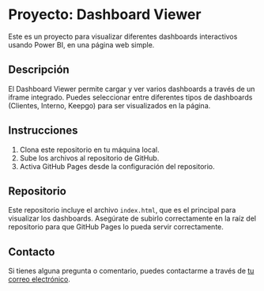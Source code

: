 # Proyecto: Dashboard Viewer

Este es un proyecto para visualizar diferentes dashboards interactivos usando Power BI, en una página web simple.

## Descripción

El Dashboard Viewer permite cargar y ver varios dashboards a través de un iframe integrado. Puedes seleccionar entre diferentes tipos de dashboards (Clientes, Interno, Keepgo) para ser visualizados en la página.

## Instrucciones

1. Clona este repositorio en tu máquina local.
2. Sube los archivos al repositorio de GitHub.
3. Activa GitHub Pages desde la configuración del repositorio.

## Repositorio

Este repositorio incluye el archivo `index.html`, que es el principal para visualizar los dashboards. Asegúrate de subirlo correctamente en la raíz del repositorio para que GitHub Pages lo pueda servir correctamente.

## Contacto

Si tienes alguna pregunta o comentario, puedes contactarme a través de [tu correo electrónico](mailto:ejemplo@correo.com).

